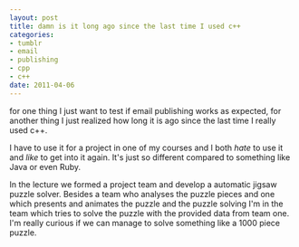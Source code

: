 ```yaml
--- 
layout: post
title: damn is it long ago since the last time I used c++
categories: 
- tumblr
- email
- publishing
- cpp
- c++
date: 2011-04-06
---
```

for one thing I just want to test if email publishing works as expected, for
another thing I just realized how long it is ago since the last time I really
used c++.
<!-- more -->
I have to use it for a project in one of my courses and I both _hate_ to use
it and _like_ to get into it again. It's just so different compared to
something like Java or even Ruby.

In the lecture we formed a project team and develop a automatic jigsaw puzzle
solver. Besides a team who analyses the puzzle pieces and one which presents
and animates the puzzle and the puzzle solving I'm in the team which tries to
solve the puzzle with the provided data from team one. I'm really curious if
we can manage to solve something like a 1000 piece puzzle.

